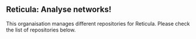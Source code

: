 ## Reticula: Analyse networks!

This organaisation manages different repositories for Reticula. Please check the list of repositories below.
